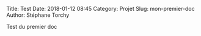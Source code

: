Title: Test
Date: 2018-01-12 08:45
Category: Projet
Slug: mon-premier-doc
Author: Stéphane Torchy

Test du premier doc
